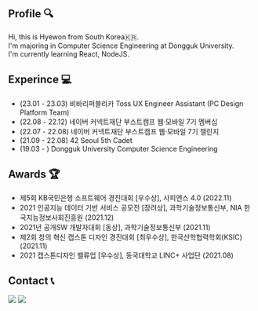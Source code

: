 ## Profile 🔍
Hi, this is Hyewon from South Korea🇰🇷.  
I'm majoring in Computer Science Engineering at Dongguk University.  
I'm currently learning React, NodeJS.


## Experince 💻
- (23.01 - 23.03) 비바리퍼블리카 Toss UX Engineer Assistant (PC Design Platform Team)
- (22.08 - 22.12) 네이버 커넥트재단 부스트캠프 웹·모바일 7기 멤버십
- (22.07 - 22.08) 네이버 커넥트재단 부스트캠프 웹·모바일 7기 챌린지
- (21.09 - 22.08) 42 Seoul 5th Cadet
- (19.03 - ) Dongguk University Computer Science Engineering

## Awards 🏆
- 제5회 KB국민은행 소프트웨어 경진대회 [우수상], 사피엔스 4.0 (2022.11)
- 2021 인공지능 데이터 기반 서비스 공모전 [장려상], 과학기술정보통신부, NIA 한국지능정보사회진흥원 (2021.12)
- 2021년 공개SW 개발자대회 [동상], 과학기술정보통신부 (2021.11)
- 제2회 창의 혁신 캡스톤 디자인 경진대회 [최우수상], 한국산학협력학회(KSIC) (2021.11)
- 2021 캡스톤디자인 밸류업 [우수상], 동국대학교 LINC+ 사업단 (2021.08)


## Contact 📞
<a href="https://velog.io/@hyewon_kkang"><img src="https://img.shields.io/badge/Tech Blog-A9BCF5?style=flat-square&logo=GitHub Sponsors&logoColor=white&link=https://velog.io/@hyewonkkang/"/></a>
<a href="mailto:gpffps369@gmail.com"><img src="https://img.shields.io/badge/Gmail-D0A9F5?style=flat-square&logo=Gmail&logoColor=white&link=mailto:gpffps369@gmail.com"/></a>

<!-- ## Stats
[![Anurag's GitHub stats](https://github-readme-stats.vercel.app/api?username=HyewonKkang&&title_color=A9BCF5&show_icons=true&icon_color=D0A9F5)](https://github.com/anuraghazra/github-readme-stats)
<!--[![Top Langs](https://github-readme-stats.vercel.app/api/top-langs/?username=HyewonKkang&layout=compact&title_color=A9BCF5)](https://github.com/anuraghazra/github-readme-stats)-->
